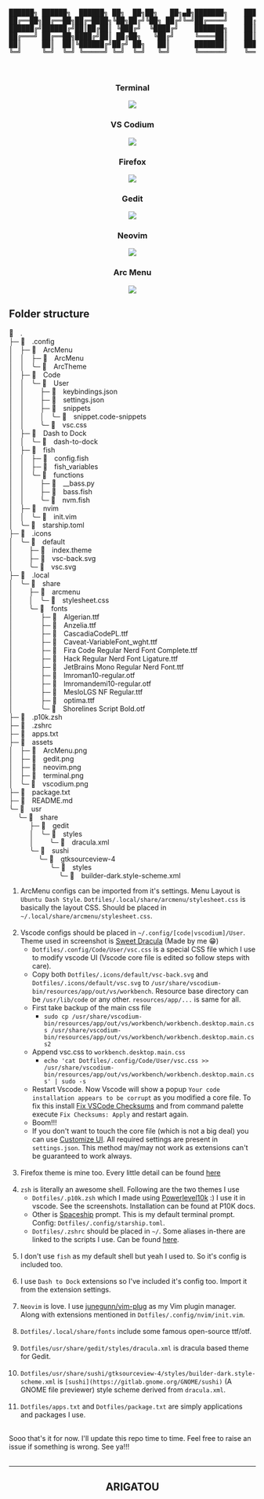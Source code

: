 <div align="center">

<pre>




██████╗ ██████╗  ██████╗ ██╗  ██╗██╗   ██╗▄█╗███████╗    ██████╗  ██████╗ ████████╗███████╗
██╔══██╗██╔══██╗██╔═████╗╚██╗██╔╝╚██╗ ██╔╝╚═╝██╔════╝    ██╔══██╗██╔═████╗╚══██╔══╝██╔════╝
██████╔╝██████╔╝██║██╔██║ ╚███╔╝  ╚████╔╝    ███████╗    ██║  ██║██║██╔██║   ██║   ███████╗
██╔═══╝ ██╔══██╗████╔╝██║ ██╔██╗   ╚██╔╝     ╚════██║    ██║  ██║████╔╝██║   ██║   ╚════██║
██║     ██║  ██║╚██████╔╝██╔╝ ██╗   ██║      ███████║    ██████╔╝╚██████╔╝   ██║   ███████║
╚═╝     ╚═╝  ╚═╝ ╚═════╝ ╚═╝  ╚═╝   ╚═╝      ╚══════╝    ╚═════╝  ╚═════╝    ╚═╝   ╚══════╝


</pre>
</div>

<h3 align="center">Terminal</h3>
<p align="center"><img src="./assets/terminal.png"></p>

<h3 align="center">VS Codium</h3>
<p align="center"><img src="./assets/vscodium.png"></p>

<h3 align="center">Firefox</h3>
<p align="center"><img src="./assets/firefox.png"></p>

<h3 align="center">Gedit</h3>
<p align="center"><img src="./assets/gedit.png"></p>

<h3 align="center">Neovim</h3>
<p align="center"><img src="./assets/neovim.png"></p>

<h3 align="center">Arc Menu</h3>
<p align="center"><img src="./assets/arcmenu.png"></p>

## Folder structure

 .<br>
├─  .config<br>
│ ├─  ArcMenu<br>
│ │ ├─  ArcMenu<br>
│ │ ╰─  ArcTheme<br>
│ ├─  Code<br>
│ │ ╰─  User<br>
│ │   ├─  keybindings.json<br>
│ │   ├─  settings.json<br>
│ │   ├─  snippets<br>
│ │   │ ╰─  snippet.code-snippets<br>
│ │   ╰─  vsc.css<br>
│ ├─  Dash to Dock<br>
│ │ ╰─  dash-to-dock<br>
│ ├─  fish<br>
│ │ ├─  config.fish<br>
│ │ ├─  fish_variables<br>
│ │ ╰─  functions<br>
│ │   ├─  __bass.py<br>
│ │   ├─  bass.fish<br>
│ │   ╰─  nvm.fish<br>
│ ├─  nvim<br>
│ │ ╰─  init.vim<br>
│ ╰─  starship.toml<br>
├─  .icons<br>
│ ╰─  default<br>
│   ├─  index.theme<br>
│   ├─  vsc-back.svg<br>
│   ╰─  vsc.svg<br>
├─  .local<br>
│ ╰─  share<br>
│   ├─  arcmenu<br>
│   │ ╰─  stylesheet.css<br>
│   ╰─  fonts<br>
│    ├─  Algerian.ttf<br>
│    ├─  Anzelia.ttf<br>
│    ├─  CascadiaCodePL.ttf<br>
│    ├─  Caveat-VariableFont_wght.ttf<br>
│    ├─  Fira Code Regular Nerd Font Complete.ttf<br>
│    ├─  Hack Regular Nerd Font Ligature.ttf<br>
│    ├─  JetBrains Mono Regular Nerd Font.ttf<br>
│    ├─  lmroman10-regular.otf<br>
│    ├─  lmromandemi10-regular.otf<br>
│    ├─  MesloLGS NF Regular.ttf<br>
│    ├─  optima.ttf<br>
│    ╰─  Shorelines Script Bold.otf<br>
├─  .p10k.zsh<br>
├─  .zshrc<br>
├─  apps.txt<br>
├─  assets<br>
│ ├─  ArcMenu.png<br>
│ ├─  gedit.png<br>
│ ├─  neovim.png<br>
│ ├─  terminal.png<br>
│ ╰─  vscodium.png<br>
├─  package.txt<br>
├─  README.md<br>
╰─  usr<br>
  ╰─  share<br>
   ├─  gedit<br>
   │ ╰─  styles<br>
   │   ╰─  dracula.xml<br>
   ╰─  sushi<br>
     ╰─  gtksourceview-4<br>
      ╰─  styles<br>
        ╰─  builder-dark.style-scheme.xml<br>


1) ArcMenu configs can be imported from it's settings. Menu Layout is `Ubuntu Dash Style`. `Dotfiles/.local/share/arcmenu/stylesheet.css` is basically the layout CSS. Should be placed in `~/.local/share/arcmenu/stylesheet.css`.<br><br>
2) Vscode configs should be placed in `~/.config/[code|vscodium]/User`. Theme used in screenshot is [Sweet Dracula](https://marketplace.visualstudio.com/items?itemName=PROxZIMA.sweetdracula) (Made by me 😁)
    - `Dotfiles/.config/Code/User/vsc.css` is a special CSS file which I use to modify vscode UI (Vscode core file is edited so follow steps with care).
    - Copy both `Dotfiles/.icons/default/vsc-back.svg` and `Dotfiles/.icons/default/vsc.svg` to `/usr/share/vscodium-bin/resources/app/out/vs/workbench`. Resource base directory can be `/usr/lib/code` or any other. `resources/app/...` is same for all.
    - First take backup of the main css file
        - `sudo cp /usr/share/vscodium-bin/resources/app/out/vs/workbench/workbench.desktop.main.css /usr/share/vscodium-bin/resources/app/out/vs/workbench/workbench.desktop.main.css2`
    - Append vsc.css to `workbench.desktop.main.css`
        - `echo 'cat Dotfiles/.config/Code/User/vsc.css >> /usr/share/vscodium-bin/resources/app/out/vs/workbench/workbench.desktop.main.css' | sudo -s`
    - Restart Vscode. Now Vscode will show a popup `Your code installation appears to be corrupt` as you modified a core file. To fix this install [Fix VSCode Checksums](https://marketplace.visualstudio.com/items?itemName=lehni.vscode-fix-checksums) and from command palette execute `Fix Checksums: Apply` and restart again.
    - Boom!!!
    - If you don't want to touch the core file (which is not a big deal) you can use [Customize UI](https://marketplace.visualstudio.com/items?itemName=iocave.customize-ui). All required settings are present in `settings.json`. This method may/may not work as extensions can't be guaranteed to work always.<br><br>
3) Firefox theme is mine too. Every little detail can be found [here](https://github.com/PROxZIMA/Firefox-Theme/)<br><br>
4) `zsh` is literally an awesome shell. Following are the two themes I use
    - `Dotfiles/.p10k.zsh` which I made using [Powerlevel10k](https://github.com/romkatv/powerlevel10k) :) I use it in vscode. See the screenshots. Installation can be found at P10K docs.
    - Other is [Spaceship](https://github.com/spaceship-prompt/spaceship-prompt) prompt. This is my default terminal prompt. Config: `Dotfiles/.config/starship.toml`.
    - `Dotfiles/.zshrc` should be placed in `~/`. Some aliases in-there are linked to the scripts I use. Can be found [here](https://github.com/PROxZIMA/My-Scripts).<br><br>
5) I don't use `fish` as my default shell but yeah I used to. So it's config is included too.<br><br>
6) I use `Dash to Dock` extensions so I've included it's config too. Import it from the extension settings.<br><br>
7) `Neovim` is love. I use [junegunn/vim-plug](https://github.com/junegunn/vim-plug) as my Vim plugin manager. Along with extensions mentioned in `Dotfiles/.config/nvim/init.vim`.<br><br>
8) `Dotfiles/.local/share/fonts` include some famous open-source ttf/otf.<br><br>
9) `Dotfiles/usr/share/gedit/styles/dracula.xml` is dracula based theme for Gedit.<br><br>
10) `Dotfiles/usr/share/sushi/gtksourceview-4/styles/builder-dark.style-scheme.xml` is `[sushi](https://gitlab.gnome.org/GNOME/sushi)` (A GNOME file previewer) style scheme derived from `dracula.xml`.<br><br>
11) `Dotfiles/apps.txt` and `Dotfiles/package.txt` are simply applications and packages I use.<br><br>

Sooo that's it for now. I'll update this repo time to time. Feel free to raise an issue if something is wrong. See ya!!!<br><br>
___
<h2 align="center">ARIGATOU</h2>

